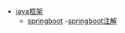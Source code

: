 - [java框架](java框架/)
  - [springboot](java框架/springboot/)
    -[springboot注解](java框架/springboot/3.springboot注解.md)
